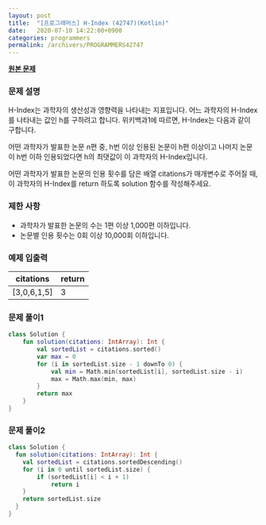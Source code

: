 ```yaml
---
layout: post
title:  "[프로그래머스] H-Index (42747)(Kotlin)"
date:   2020-07-10 14:22:00+0900
categories: programmers
permalink: /archivers/PROGRAMMERS42747
---
```


**[원본 문제](https://programmers.co.kr/learn/courses/30/lessons/42747)**

### 문제 설명

H-Index는 과학자의 생산성과 영향력을 나타내는 지표입니다. 어느 과학자의 H-Index를 나타내는 값인 h를 구하려고 합니다. 위키백과1에 따르면, H-Index는 다음과 같이 구합니다.

어떤 과학자가 발표한 논문 n편 중, h번 이상 인용된 논문이 h편 이상이고 나머지 논문이 h번 이하 인용되었다면 h의 최댓값이 이 과학자의 H-Index입니다.

어떤 과학자가 발표한 논문의 인용 횟수를 담은 배열 citations가 매개변수로 주어질 때, 이 과학자의 H-Index를 return 하도록 solution 함수를 작성해주세요.

### 제한 사항

  * 과학자가 발표한 논문의 수는 1편 이상 1,000편 이하입니다.
  * 논문별 인용 횟수는 0회 이상 10,000회 이하입니다.

### 예제 입출력

|citations|return|
|-|-|
|[3,0,6,1,5]|3|

### 문제 풀이1

```kotlin
class Solution {
    fun solution(citations: IntArray): Int {
        val sortedList = citations.sorted()
        var max = 0
        for (i in sortedList.size - 1 downTo 0) {
            val min = Math.min(sortedList[i], sortedList.size - i)
            max = Math.max(min, max)
        }
        return max
    }
}
```

### 문제 풀이2

```kotlin
class Solution {
  fun solution(citations: IntArray): Int {
    val sortedList = citations.sortedDescending()
    for (i in 0 until sortedList.size) {
        if (sortedList[i] < i + 1)
            return i
    }
    return sortedList.size
  }
}
```
